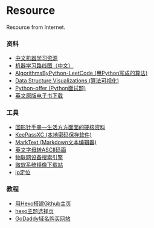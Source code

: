 # Resource

Resource from Internet.

### 资料

* [中文机器学习资源](github.com/apachecn/AiLearning)
* [机器学习路线图（中文）]([https://ailearning.apachecn.org](https://ailearning.apachecn.org/))
* [AlgorithmsByPython-LeetCode (用Python写成的算法)](https://github.com/Jack-Lee-Hiter/AlgorithmsByPython)
* [Data Structure Visualizations (算法可视化)](https://www.cs.usfca.edu/~galles/visualization/Algorithms.html)
* [Python-offer (Python面试题)](https://github.com/JushuangQiao/Python-Offer)
* [英文原版电子书下载](https://salttiger.com/)

### 工具

* [回形针手册—生活方方面面的硬核资料](https://ipaperclip.net/)
* [KeePassXC (本地密码保存软件)](https://github.com/keepassxreboot/keepassxc)
* [MarkText (Markdown文本编辑器)](https://github.com/marktext/marktext)
* [英文字母转ASCII码画](http://patorjk.com/software/taag/#p=display&f=Graffiti&t=Type%20Something%20)
* [物联网设备搜索引擎](https://www.shodan.io/)
* [微软系统镜像下载站](http://msdn.itellyou.cn/)
* [ip定位](https://www.opengps.cn/Data/IP/LocHighAcc.aspx)

### 教程

* [用Hexo搭建Github主页](http://blog.haoji.me/build-blog-website-by-hexo-github.html?from=xa)
* [hexo主题选择页](https://hexo.io/themes/)
* [GoDaddy域名购买网站](https://sg.godaddy.com/zh)

